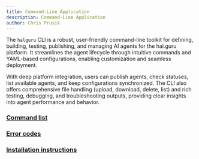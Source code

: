 ```yaml
---
title: Command-Line Application
description: Command-Line Application
author: Chris Prusik
---
```


The `halguru` CLI is a robust, user-friendly command-line toolkit for defining, building, testing, publishing, and managing AI agents for the hal.guru platform. It streamlines the agent lifecycle through intuitive commands and YAML-based configurations, enabling customization and seamless deployment. 

With deep platform integration, users can publish agents, check statuses, list available agents, and keep configurations synchronized. The CLI also offers comprehensive file handling (upload, download, delete, list) and rich testing, debugging, and troubleshooting outputs, providing clear insights into agent performance and behavior.

### [Command list](autogen-commands.md)
### [Error codes](autogen-error-codes.md)
### [Installation instructions](../installation/index.md)

